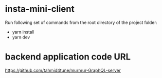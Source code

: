 # insta-mini-client
Run following set of commands from the root directory of the project folder:

- yarn install
- yarn dev

# backend application code URL
https://github.com/tahmid4tune/murmur-GraphQL-server
